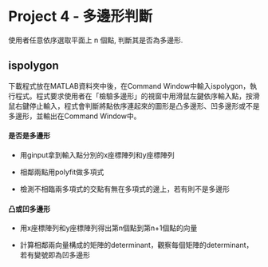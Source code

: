 # Project 4 - 多邊形判斷
使用者任意依序選取平面上 n 個點, 判斷其是否為多邊形.

## ispolygon
下載程式放在MATLAB資料夾中後，在Command Window中輸入ispolygon，執行程式。程式要求使用者在「檢驗多邊形」的視窗中用滑鼠左鍵依序輸入點，按滑鼠右鍵停止輸入，程式會判斷將點依序連起來的圖形是凸多邊形、凹多邊形或不是多邊形，並輸出在Command Window中。


#### 是否是多邊形

* 用ginput拿到輸入點分別的x座標陣列和y座標陣列

* 相鄰兩點用polyfit做多項式

* 檢測不相臨兩多項式的交點有無在多項式的邊上，若有則不是多邊形

#### 凸或凹多邊形

* 用x座標陣列和y座標陣列得出第n個點到第n+1個點的向量

* 計算相鄰兩向量構成的矩陣的determinant，觀察每個矩陣的determinant，若有變號即為凹多邊形
